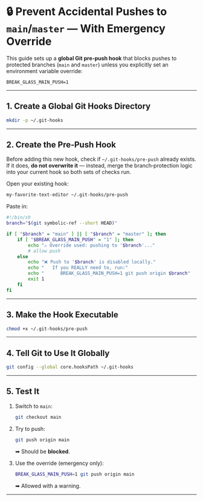 # 🔒 Prevent Accidental Pushes to `main`/`master` — With Emergency Override

This guide sets up a **global Git pre‑push hook** that blocks pushes to protected branches (`main` and `master`) unless you explicitly set an environment variable override:

```
BREAK_GLASS_MAIN_PUSH=1
```

---

## 1. Create a Global Git Hooks Directory
```bash
mkdir -p ~/.git-hooks
```

---

## 2. Create the Pre‑Push Hook

Before adding this new hook, check if `~/.git-hooks/pre-push` already exists.
If it does, **do not overwrite it** — instead, merge the branch‑protection logic into your current hook so both sets of checks run.

Open your existing hook:
```bash
my-favorite-text-editor ~/.git-hooks/pre-push
```

Paste in:
```bash
#!/bin/sh
branch="$(git symbolic-ref --short HEAD)"

if [ "$branch" = "main" ] || [ "$branch" = "master" ]; then
    if [ "$BREAK_GLASS_MAIN_PUSH" = "1" ]; then
        echo "⚠️ Override used: pushing to '$branch'..."
        # allow push
    else
        echo "❌ Push to '$branch' is disabled locally."
        echo "   If you REALLY need to, run:"
        echo "      BREAK_GLASS_MAIN_PUSH=1 git push origin $branch"
        exit 1
    fi
fi
```

---

## 3. Make the Hook Executable
```bash
chmod +x ~/.git-hooks/pre-push
```

---

## 4. Tell Git to Use It Globally
```bash
git config --global core.hooksPath ~/.git-hooks
```

---

## 5. Test It
1. Switch to `main`:
    ```bash
    git checkout main
    ```
2. Try to push:
    ```bash
    git push origin main
    ```
   ➡ Should be **blocked**.

3. Use the override (emergency only):
    ```bash
    BREAK_GLASS_MAIN_PUSH=1 git push origin main
    ```
   ➡ Allowed with a warning.

---
